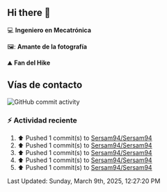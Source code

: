 ## Hi there 👋

:computer: **Ingeniero en Mecatrónica**

🖼️: **Amante de la fotografía**

:mountain: **Fan del Hike**

## Vías de contacto

![GitHub commit activity](https://img.shields.io/github/commit-activity/m/Sersam94/Sersam94)


### :zap: Actividad reciente
<!--RECENT_ACTIVITY:start-->
1. ⬆️ Pushed 1 commit(s) to [Sersam94/Sersam94](https://github.com/Sersam94/Sersam94)<br>
2. ⬆️ Pushed 1 commit(s) to [Sersam94/Sersam94](https://github.com/Sersam94/Sersam94)<br>
3. ⬆️ Pushed 1 commit(s) to [Sersam94/Sersam94](https://github.com/Sersam94/Sersam94)<br>
4. ⬆️ Pushed 1 commit(s) to [Sersam94/Sersam94](https://github.com/Sersam94/Sersam94)<br>
5. ⬆️ Pushed 1 commit(s) to [Sersam94/Sersam94](https://github.com/Sersam94/Sersam94)<br>
<!--RECENT_ACTIVITY:end-->
<!--RECENT_ACTIVITY:last_update-->
Last Updated: Sunday, March 9th, 2025, 12:27:20 PM
<!--RECENT_ACTIVITY:last_update_end-->

